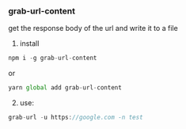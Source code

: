 ### grab-url-content

get the response body of the url and write it to a file

1. install

```javascript
npm i -g grab-url-content
```

or

```javascript
yarn global add grab-url-content
```

2. use:

```javascript
grab-url -u https://google.com -n test
```
